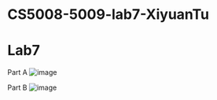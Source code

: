 # CS5008-5009-lab7-XiyuanTu
# Lab7
Part A
![image](https://github.com/XiyuanTu/CS5008-5009-lab7-XiyuanTu/assets/79139571/c5a58a29-e03d-438e-b9ba-a9c6270c0b23)

Part B
![image](https://github.com/XiyuanTu/CS5008-5009-lab7-XiyuanTu/assets/79139571/bbc15017-4c53-4876-802c-2b1cf35bda23)

